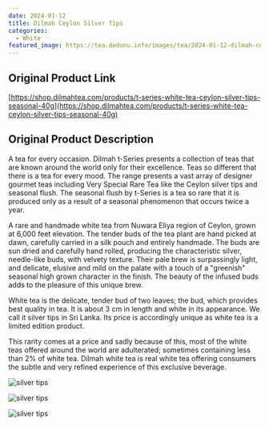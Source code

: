 ```yaml
---
date: 2024-01-12
title: Dilmah Ceylon Silver Tips 
categories:
  - White
featured_image: https://tea.dedunu.info/images/tea/2024-01-12-dilmah-ceylon-silver-tips-1.jpg
---
```


## Original Product Link

[https://shop.dilmahtea.com/products/t-series-white-tea-ceylon-silver-tips-seasonal-40g](https://shop.dilmahtea.com/products/t-series-white-tea-ceylon-silver-tips-seasonal-40g)

## Original Product Description

A tea for every occasion. Dilmah t-Series presents a collection of teas that are known around the world only for their excellence. Teas so different that there is a tea for every mood. The range presents a vast array of designer gourmet teas including Very Special Rare Tea like the Ceylon silver tips and seasonal flush. The seasonal flush by t-Series is a tea so rare that it is produced only as a result of a seasonal phenomenon that occurs twice a year.

A rare and handmade white tea from Nuwara Eliya region of Ceylon, grown at 6,000 feet elevation. The tender buds of the tea plant are hand picked at dawn, carefully carried in a silk pouch and entirely handmade. The buds are sun dried and carefully hand rolled, producing the characteristic silver, needle-like buds, with velvety texture. Their pale brew is surpassingly light, and delicate, elusive and mild on the palate with a touch of a "greenish" seasonal high grown character in the finish. The beauty of the infused buds adds to the pleasure of this unique brew.

White tea is the delicate, tender bud of two leaves; the bud, which provides best quality in tea. It is about 3 cm in length and white in its appearance. We call it silver tips in Sri Lanka. Its price is accordingly unique as white tea is a limited edition product.

This rarity comes at a price and sadly because of this, most of the white teas offered around the world are adulterated; sometimes containing less than 2% of white tea. Dilmah white tea is real white tea offering consumers the subtle and very refined experience of this exclusive beverage.

![silver tips](https://tea.dedunu.info/images/tea/2024-01-12-dilmah-ceylon-silver-tips-2.PNG)

![silver tips](https://tea.dedunu.info/images/tea/2024-01-12-dilmah-ceylon-silver-tips-3.jpeg)

![silver tips](https://tea.dedunu.info/images/tea/2024-01-12-dilmah-ceylon-silver-tips-4.jpeg)

